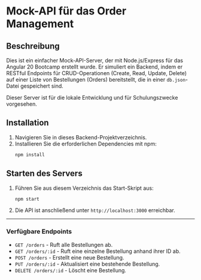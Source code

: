 # Mock-API für das Order Management

## Beschreibung

Dies ist ein einfacher Mock-API-Server, der mit Node.js/Express für das Angular 20 Bootcamp erstellt wurde. Er simuliert ein Backend, indem er RESTful Endpoints für CRUD-Operationen (Create, Read, Update, Delete) auf einer Liste von Bestellungen (Orders) bereitstellt, die in einer `db.json`-Datei gespeichert sind.

Dieser Server ist für die lokale Entwicklung und für Schulungszwecke vorgesehen.

## Installation

1.  Navigieren Sie in dieses Backend-Projektverzeichnis.
2.  Installieren Sie die erforderlichen Dependencies mit npm:
    ```bash
    npm install
    ```

## Starten des Servers

1.  Führen Sie aus diesem Verzeichnis das Start-Skript aus:
    ```bash
    npm start
    ```
2.  Die API ist anschließend unter `http://localhost:3000` erreichbar.

---

### Verfügbare Endpoints

-   `GET /orders` - Ruft alle Bestellungen ab.
-   `GET /orders/:id` - Ruft eine einzelne Bestellung anhand ihrer ID ab.
-   `POST /orders` - Erstellt eine neue Bestellung.
-   `PUT /orders/:id` - Aktualisiert eine bestehende Bestellung.
-   `DELETE /orders/:id` - Löscht eine Bestellung.
